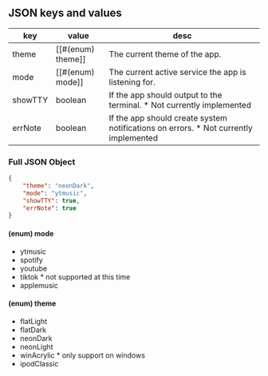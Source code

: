 ## JSON keys and values

| key     | value             | desc                                                                                 |
| ------- | ----------------- | ------------------------------------------------------------------------------------ |
| theme   | [[#(enum) theme]] | The current theme of the app.                                                        |
| mode    | [[#(enum) mode]]  | The current active service the app is listening for.                                 |
| showTTY | boolean           | If the app should output to the terminal. * Not currently implemented                |
| errNote | boolean           | If the app should create system notifications on errors. * Not currently implemented |

### Full JSON Object
```json
{
    "theme": "neonDark",
    "mode": "ytmusic",
    "showTTY": true,
    "errNote": true
}
```

#### (enum) mode
* ytmusic
* spotify
* youtube
* tiktok * not supported at this time
* applemusic


#### (enum) theme
* flatLight
* flatDark
* neonDark
* neonLight
* winAcrylic * only support on windows
* ipodClassic
